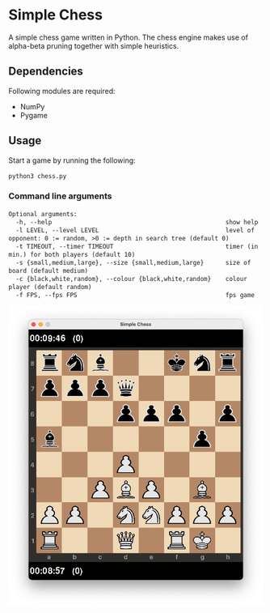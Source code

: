 # Simple Chess

A simple chess game written in Python. The chess engine makes use of alpha-beta pruning together with simple heuristics.

## Dependencies

Following modules are required: 

* NumPy
* Pygame

## Usage 

Start a game by running the following:

```
python3 chess.py
```

### Command line arguments

```
Optional arguments:
  -h, --help												show help
  -l LEVEL, --level LEVEL									level of opponent: 0 := random, >0 := depth in search tree (default 0)
  -t TIMEOUT, --timer TIMEOUT								timer (in min.) for both players (default 10)
  -s {small,medium,large}, --size {small,medium,large}		size of board (default medium)
  -c {black,white,random}, --colour {black,white,random}	colour player (default random)
  -f FPS, --fps FPS											fps game
```

![simple chess](simplechess.png "Simple chess")
